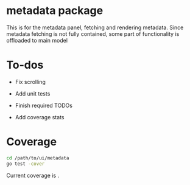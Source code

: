 # metadata package
This is for the metadata panel, fetching and rendering metadata.
Since metadata fetching is not fully contained, some part of functionality is
offloaded to main model

# To-dos
- Fix scrolling
- Add unit tests
- Finish required TODOs

- Add coverage stats

# Coverage

```bash
cd /path/to/ui/metadata
go test -cover
```
Current coverage is .